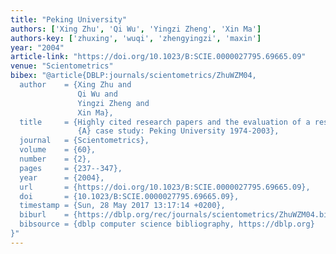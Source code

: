 ```yaml
---
title: "Peking University"
authors: ['Xing Zhu', 'Qi Wu', 'Yingzi Zheng', 'Xin Ma']
authors-key: ['zhuxing', 'wuqi', 'zhengyingzi', 'maxin']
year: "2004"
article-link: "https://doi.org/10.1023/B:SCIE.0000027795.69665.09"
venue: "Scientometrics"
bibex: "@article{DBLP:journals/scientometrics/ZhuWZM04,
  author    = {Xing Zhu and
               Qi Wu and
               Yingzi Zheng and
               Xin Ma},
  title     = {Highly cited research papers and the evaluation of a research university:
               {A} case study: Peking University 1974-2003},
  journal   = {Scientometrics},
  volume    = {60},
  number    = {2},
  pages     = {237--347},
  year      = {2004},
  url       = {https://doi.org/10.1023/B:SCIE.0000027795.69665.09},
  doi       = {10.1023/B:SCIE.0000027795.69665.09},
  timestamp = {Sun, 28 May 2017 13:17:14 +0200},
  biburl    = {https://dblp.org/rec/journals/scientometrics/ZhuWZM04.bib},
  bibsource = {dblp computer science bibliography, https://dblp.org}
}"
---
```

